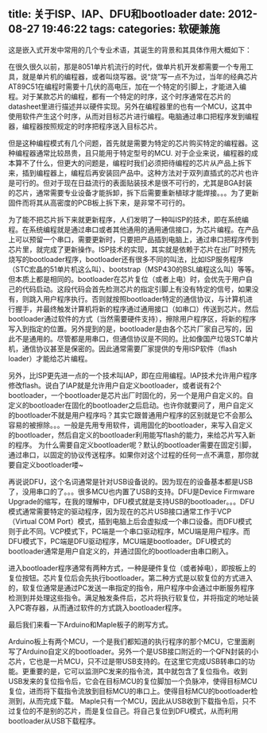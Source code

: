 title: 关于ISP、IAP、DFU和bootloader
date: 2012-08-27 19:46:22
tags:
categories: 软硬兼施
---

这是嵌入式开发中常用的几个专业术语，其诞生的背景和其具体作用大概如下：

在很久很久以前，那是8051单片机流行的时代，做单片机开发都需要一个专用工具，就是单片机的编程器，或者叫烧写器。说“烧”写一点不为过，当年的经典芯片AT89C51在编程时需要十几伏的高电压，加在一个特定的引脚上，才能进入编程。对于某款芯片的编程，都有一个特定的时序，这个时序通常在芯片的datasheet里进行描述并以硬件实现。另外在编程器里的也有一个MCU，这其中使用软件产生这个时序，从而对目标芯片进行编程。电脑通过串口把程序发到编程器，编程器按照规定的时序把程序送入目标芯片。

<!--more-->

但是这种编程模式有几个问题，首先就是需要为特定的芯片购买特定的编程器。这种编程器通常比较昂贵，且只能用于特定型号的MCU. 对于企业来说，编程器的成本算不了什么，但更大的问题是，编程时我们必须把待编程的芯片从产品上拆下来，插到编程器上，编程后再安装回产品中。这种方法对于双列直插式的芯片也许是可行的。但对于现在日益流行的表面贴装技术是很不可行的，尤其是BGA封装的芯片，通常需要专业设备才能拆卸，拆下后需要重新植球才能焊接。。。为了更新固件而将其从高密度的PCB板上拆下来，是非常不可行的。

为了能不把芯片拆下来就更新程序，人们发明了一种叫ISP的技术，即在系统编程。在系统编程就是通过串口或者其他通用的通用通信接口，为芯片编程。在产品上可以预留一个串口，需要更新时，只要把产品插到电脑上，通过串口把程序传到芯片里，就完成了更新操作。ISP技术的实现，其实就是依赖于芯片在出厂时预先烧写的bootloader程序，bootloader还有很多不同的叫法，比如ISP服务程序（STC宏晶的51单片机这么叫）、bootstrap（MSP430的BSL编程这么叫）等等。但本质上都是相同的。bootloader在芯片复位（或者上电）时，会优先于用户自己的代码启动。这段代码会首先检测芯片的指定引脚上有没有特定的信号，如果没有，则跳入用户程序执行。否则就按照bootloader特定的通信协议，与计算机进行握手，并最终触发计算机将新的程序通过通用接口（如串口）传送到芯片。然后bootloader通过软件的方式（当然需要硬件支持），擦除用户程序区，将新的程序写入到指定的位置。另外提到的是，bootloader是由各个芯片厂家自己写的，因此不是通用的。尽管都是用串口，但通信协议是不同的。比如像国产垃圾STC单片机，通信协议甚至是保密的。因此通常需要厂家提供的专用ISP软件（flash loader）才能给芯片编程。

另外，比ISP更先进一点的一个技术叫IAP，即在应用编程。IAP技术允许用户程序修改flash。说白了IAP就是允许用户自定义bootloader，或者说有2个bootloader，一个bootloader是芯片出厂时固化的，另一个是用户自定义的。自定义的bootloader在固化的bootloader之后启动。也许你就要问了，用户自定义的bootloader不就是用户程序吗？其实它跟普通用户程序的区别就是它不会那么容易的被擦除。。。一般是先用专用软件，调用固化的bootloader，来写入自定义的bootloader，然后自定义的bootloader利用能写flash的能力，来给芯片写入新的程序。
为什么需要自定义bootloader呢？默认的bootloader需要在固定引脚，通过串口，以固定的协议传送程序。如果你对这个过程的任何一点不满意，那你就要自定义bootloader喽~

再说说DFU，这个名词通常是针对USB设备说的。因为现在的设备基本都是USB了，没用串口的了。。。很多MCU也内置了USB的支持。DFU是Device Firmware Upgrade的缩写，在我的理解中，DFU模式就是支持USB的bootloader。。。DFU模式通常需要特定的驱动程序，因为现在的芯片USB接口通常工作于VCP（Virtual COM Port）模式，插到电脑上后会虚拟成一个串口设备。而DFU模式则于此不同。VCP模式下，PC端是一个串口驱动程序，MCU端是用户程序。而DFU模式下，PC端是DFU驱动程序，MCU端是bootloader。DFU模式的bootloader通常是用户自定义的，并通过固化的bootloader由串口刷入。

进入bootloader程序通常有两种方式，一种是硬件复位（或者掉电），即按板上的复位按钮。芯片复位后会先执行bootloader。第二种方式是以软复位的方式进入的，软复位通常是通过PC发送一串指定的指令，用户程序中会通过中断服务程序检测到并处理这些指令。满足触发条件后，芯片将执行软复位，并将指定的地址装入PC寄存器，从而通过软件的方式跳入bootloader程序。

最后我们来看一下Arduino和Maple板子的刷写方式。

Arduino板上有两个MCU，一个是我们都知道的执行程序的那个MCU，它里面刷写了Arduino自定义的bootloader。另外一个是USB接口附近的一个QFN封装的小芯片，它也是一片MCU，只不过是带USB支持的。在这里它完成USB转串口的功能。更重要的是，它可以监测PC发来的指令流，其中就包含了复位指令。收到USB发来的复位指令后，它会在目标MCU的复位脚加一个负脉冲，使得目标MCU复位，进而将下载指令流放到目标MCU的串口上。使得目标MCU的bootloader检测到，从而完成下载。
Maple只有一个MCU，因此从USB收到下载指令后，只不过复位的不是别的芯片，而是复位自己。将自己复位到DFU模式，从而利用bootloader从USB下载程序。
